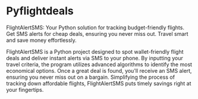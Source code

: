 # Pyflightdeals
FlightAlertSMS: Your Python solution for tracking budget-friendly flights. Get SMS alerts for cheap deals, ensuring you never miss out. Travel smart and save money effortlessly.

FlightAlertSMS is a Python project designed to spot wallet-friendly flight deals and deliver instant alerts via SMS to your phone. By inputting your travel criteria, the program utilizes advanced algorithms to identify the most economical options. Once a great deal is found, you'll receive an SMS alert, ensuring you never miss out on a bargain. Simplifying the process of tracking down affordable flights, FlightAlertSMS puts timely savings right at your fingertips.
